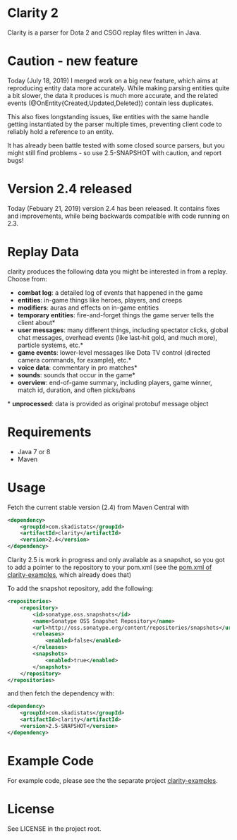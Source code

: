 # Clarity 2

Clarity is a parser for Dota 2 and CSGO replay files written in Java.

# Caution - new feature

Today (July 18, 2019) I merged work on a big new feature, which aims at reproducing entity data
more accurately. While making parsing entities quite a bit slower, the data it produces is much
more accurate, and the related events (@OnEntity{Created,Updated,Deleted}) contain less duplicates. 

This also fixes longstanding issues, like entities with the same handle getting instantiated by the parser
multiple times, preventing client code to reliably hold a reference to an entity.

It has already been battle tested with some closed source parsers, but you might still
find problems - so use 2.5-SNAPSHOT with caution, and report bugs!

# Version 2.4 released

Today (Febuary 21, 2019) version 2.4 has been released. It contains fixes and improvements, while being 
backwards compatible with code running on 2.3.

# Replay Data

clarity produces the following data you might be interested in from a replay. Choose from:

* **combat log**: a detailed log of events that happened in the game
* **entities**: in-game things like heroes, players, and creeps
* **modifiers**: auras and effects on in-game entities
* **temporary entities**: fire-and-forget things the game server tells the client about*
* **user messages**: many different things, including spectator clicks, global chat messages, overhead events (like last-hit gold, and much more), particle systems, etc.*
* **game events**: lower-level messages like Dota TV control (directed camera commands, for example), etc.*
* **voice data**: commentary in pro matches*
* **sounds**: sounds that occur in the game*
* **overview**: end-of-game summary, including players, game winner, match id, duration, and often picks/bans

\* **unprocessed**: data is provided as original protobuf message object

# Requirements

* Java 7 or 8
* Maven

# Usage

Fetch the current stable version (2.4) from Maven Central with
```XML
<dependency>
	<groupId>com.skadistats</groupId>
	<artifactId>clarity</artifactId>
	<version>2.4</version>
</dependency>
```

Clarity 2.5 is work in progress and only available as a snapshot, so you got to add a pointer to the
repository to your pom.xml (see the [pom.xml of clarity-examples](https://github.com/skadistats/clarity-examples/blob/master/pom.xml), which already does that)

To add the snapshot repository, add the following:
```XML
<repositories>
	<repository>
		<id>sonatype.oss.snapshots</id>
		<name>Sonatype OSS Snapshot Repository</name>
		<url>http://oss.sonatype.org/content/repositories/snapshots</url>
		<releases>
			<enabled>false</enabled>
		</releases>
		<snapshots>
			<enabled>true</enabled>
		</snapshots>
	</repository>
</repositories>
```

and then fetch the dependency with:
```XML
<dependency>
	<groupId>com.skadistats</groupId>
	<artifactId>clarity</artifactId>
	<version>2.5-SNAPSHOT</version>
</dependency>
```

# Example Code

For example code, please see the the separate project [clarity-examples](https://github.com/skadistats/clarity-examples).

# License

See LICENSE in the project root.
